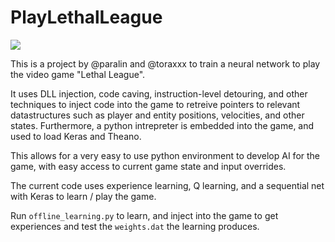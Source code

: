 PlayLethalLeague
================

![](http://i.imgur.com/1Pd5Q2u.png)

This is a project by @paralin and @toraxxx to train a neural network to play the video game "Lethal League".

It uses DLL injection, code caving, instruction-level detouring, and other techniques to inject code into the game to retreive pointers to relevant datastructures such as player and entity positions, velocities, and other states. Furthermore, a python intrepreter is embedded into the game, and used to load Keras and Theano.

This allows for a very easy to use python environment to develop AI for the game, with easy access to current game state and input overrides.

The current code uses experience learning, Q learning, and a sequential net with Keras to learn / play the game.

Run `offline_learning.py` to learn, and inject into the game to get experiences and test the `weights.dat` the learning produces.
